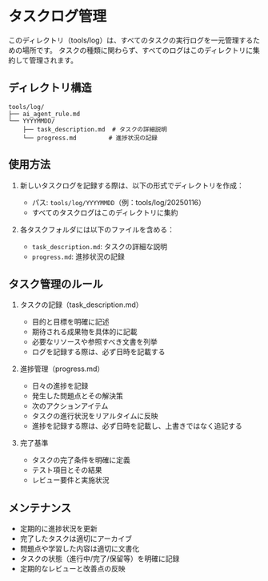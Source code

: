 # タスクログ管理

このディレクトリ（tools/log）は、すべてのタスクの実行ログを一元管理するための場所です。
タスクの種類に関わらず、すべてのログはこのディレクトリに集約して管理されます。

## ディレクトリ構造
```
tools/log/
├── ai_agent_rule.md
└── YYYYMMDD/
    ├── task_description.md  # タスクの詳細説明
    └── progress.md         # 進捗状況の記録
```

## 使用方法

1. 新しいタスクログを記録する際は、以下の形式でディレクトリを作成：
   - パス: `tools/log/YYYYMMDD`（例：tools/log/20250116）
   - すべてのタスクログはこのディレクトリに集約

2. 各タスクフォルダには以下のファイルを含める：
   - `task_description.md`: タスクの詳細な説明
   - `progress.md`: 進捗状況の記録

## タスク管理のルール

1. タスクの記録（task_description.md）
   - 目的と目標を明確に記述
   - 期待される成果物を具体的に記載
   - 必要なリソースや参照すべき文書を列挙
   - ログを記録する際は、必ず日時を記載する

2. 進捗管理（progress.md）
   - 日々の進捗を記録
   - 発生した問題点とその解決策
   - 次のアクションアイテム
   - タスクの進行状況をリアルタイムに反映
   - 進捗を記録する際は、必ず日時を記載し、上書きではなく追記する

3. 完了基準
   - タスクの完了条件を明確に定義
   - テスト項目とその結果
   - レビュー要件と実施状況

## メンテナンス

- 定期的に進捗状況を更新
- 完了したタスクは適切にアーカイブ
- 問題点や学習した内容は適切に文書化
- タスクの状態（進行中/完了/保留等）を明確に記録
- 定期的なレビューと改善点の反映